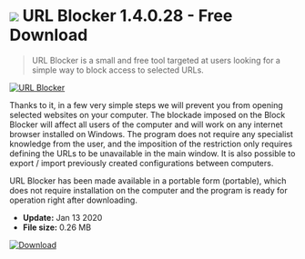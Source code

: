 # ![](https://cdn.softexe.net/static/icon/1/url-blocker-8449.png) URL Blocker 1.4.0.28 - Free Download

> URL Blocker is a small and free tool targeted at users looking for a simple way to block access to selected URLs.

[![URL Blocker](https://gallery.dpcdn.pl/imgc/Tools/83889/g_-_420x350_1.5_-_x8b73e977-6c47-45f6-9c1b-f7c79c3946c3.png)](https://softexe.net/win/security-privacy/other/url-blocker:hdda.html)

Thanks to it, in a few very simple steps we will prevent you from opening selected websites on your computer. The blockade imposed on the Block Blocker will affect all users of the computer and will work on any internet browser installed on Windows. The program does not require any specialist knowledge from the user, and the imposition of the restriction only requires defining the URLs to be unavailable in the main window. It is also possible to export / import previously created configurations between computers.
 
 URL Blocker has been made available in a portable form (portable), which does not require installation on the computer and the program is ready for operation right after downloading.


- **Update:** Jan 13 2020
- **File size:** 0.26 MB

[![Download](https://cdn.softexe.net/static/img/download.png)](https://softexe.net/win/security-privacy/other/url-blocker:hdda.html)

